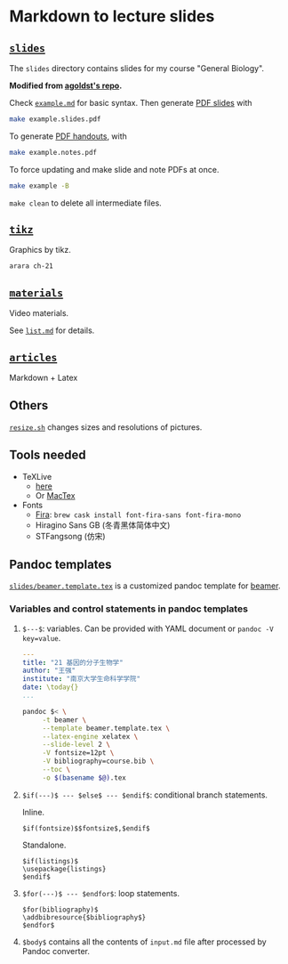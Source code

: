 # Markdown to lecture slides

## [`slides`](slides/)

The `slides` directory contains slides for my course "General Biology".

**Modified from [agoldst's repo](https://github.com/agoldst/tex/tree/master/lecture-slides).**

Check [`example.md`](slides/example.md) for basic syntax. Then generate
[PDF slides](slides/example.slides.pdf) with

```bash
make example.slides.pdf
```

To generate [PDF handouts](slides/example.notes.pdf), with

```bash
make example.notes.pdf
```

To force updating and make slide and note PDFs at once.

```bash
make example -B
```

`make clean` to delete all intermediate files.

## [`tikz`](tikz/)

Graphics by tikz.

```bash
arara ch-21
```

## [`materials`](materials/)

Video materials.

See [`list.md`](materials/list.md) for details.

## [`articles`](articles/)

Markdown + Latex

## Others

[`resize.sh`](resize.sh) changes sizes and resolutions of pictures.

## Tools needed

* TeXLive
  * [here](https://github.com/wang-q/dotfiles/blob/master/tex/texlive.md)
  * Or [MacTex](https://tug.org/mactex/mactex-download.html)
* Fonts
  * [Fira](https://github.com/mozilla/Fira): `brew cask install font-fira-sans font-fira-mono`
  * Hiragino Sans GB (冬青黑体简体中文)
  * STFangsong (仿宋)

## Pandoc templates

[`slides/beamer.template.tex`](slides/beamer.template.tex) is a customized pandoc template for
[beamer](https://en.wikipedia.org/wiki/Beamer_(LaTeX)).

### Variables and control statements in pandoc templates

1. `$---$`: variables. Can be provided with YAML document or `pandoc -V key=value`.

   ```yaml
   ---
   title: "21 基因的分子生物学"
   author: "王强"
   institute: "南京大学生命科学学院"
   date: \today{}
   ...
   ```

   ```bash
   pandoc $< \
   		-t beamer \
   		--template beamer.template.tex \
   		--latex-engine xelatex \
   		--slide-level 2 \
   		-V fontsize=12pt \
   		-V bibliography=course.bib \
   		--toc \
   		-o $(basename $@).tex
   ```

2. `$if(---)$ --- $else$ --- $endif$`: conditional branch statements.

   Inline.

   ```
   $if(fontsize)$$fontsize$,$endif$
   ```

   Standalone.

   ```
   $if(listings)$
   \usepackage{listings}
   $endif$
   ```

3. `$for(---)$ --- $endfor$`: loop statements.

   ```
   $for(bibliography)$
   \addbibresource{$bibliography$}
   $endfor$
   ```

4. `$body$` contains all the contents of `input.md` file after processed by Pandoc converter.

